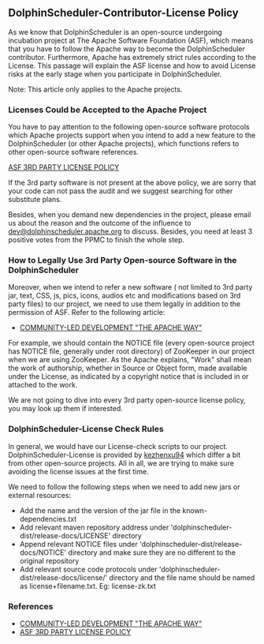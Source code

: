 ##  DolphinScheduler-Contributor-License Policy

As we know that DolphinScheduler is an open-source undergoing incubation project at The Apache Software Foundation (ASF), which means that you have to follow the Apache way to become the DolphinScheduler contributor. Furthermore, Apache has extremely strict rules according to the License. This passage will explain the ASF license and how to avoid License risks at the early stage when you participate in DolphinScheduler.

Note: This article only applies to the Apache projects.

### Licenses Could be Accepted to the Apache Project

You have to pay attention to the following open-source software protocols which Apache projects support when you intend to add a new feature to the DolphinScheduler (or other Apache projects), which functions refers to other open-source software references.

[ASF 3RD PARTY LICENSE POLICY](https://apache.org/legal/resolved.html)

If the 3rd party software is not present at the above policy, we are sorry that your code can not pass the audit and we suggest searching for other substitute plans.

Besides,  when you demand new dependencies in the project, please email us about the reason and the outcome of the influence to dev@dolphinscheduler.apache.org to discuss. Besides, you need at least 3 positive votes from the PPMC to finish the whole step.

### How to Legally Use 3rd Party Open-source Software in the DolphinScheduler

Moreover, when we intend to refer a new software ( not limited to 3rd party jar, text, CSS, js, pics, icons, audios etc and modifications based on 3rd party files) to our project, we need to use them legally in addition to the permission of ASF. Refer to the following article:

* [COMMUNITY-LED DEVELOPMENT "THE APACHE WAY"](https://apache.org/dev/licensing-howto.html)


For example, we should contain the NOTICE file (every open-source project has NOTICE file, generally under root directory) of ZooKeeper in our project when we are using ZooKeeper. As the Apache explains, "Work" shall mean the work of authorship, whether in Source or Object form, made available under the License, as indicated by a copyright notice that is included in or attached to the work.

We are not going to dive into every 3rd party open-source license policy, you may look up them if interested.

### DolphinScheduler-License Check Rules

In general, we would have our License-check scripts to our project. DolphinScheduler-License is provided by [kezhenxu94](https://github.com/kezhenxu94) which differ a bit from other open-source projects. All in all, we are trying to make sure avoiding the license issues at the first time.

We need to follow the following steps when we need to add new jars or external resources:

* Add the name and the version of the jar file in the known-dependencies.txt
* Add relevant maven repository address under 'dolphinscheduler-dist/release-docs/LICENSE' directory
* Append relevant NOTICE files under 'dolphinscheduler-dist/release-docs/NOTICE' directory and make sure they are no different to the original repository
* Add relevant source code protocols under 'dolphinscheduler-dist/release-docs/license/' directory and the file name should be named as license+filename.txt. Eg: license-zk.txt

### References

* [COMMUNITY-LED DEVELOPMENT "THE APACHE WAY"](https://apache.org/dev/licensing-howto.html)
* [ASF 3RD PARTY LICENSE POLICY](https://apache.org/legal/resolved.html)






















